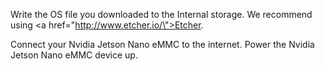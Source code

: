 Write the OS file you downloaded to the Internal storage. We recommend using <a href=\"http://www.etcher.io/\">Etcher</a>.

Connect your Nvidia Jetson Nano eMMC to the internet. Power the Nvidia Jetson Nano eMMC device up.